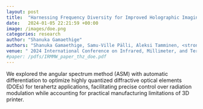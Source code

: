 ```yaml
---
layout: post
title:  "Harnessing Frequency Diversity for Improved Holographic Imaging Systems"
date:   2024-01-05 22:21:59 +00:00
image: /images/doe.png
categories: research
author: "Shanuka Gamaethige"
authors: "Shanuka Gamaethige, Samu-Ville Pälli, Aleksi Tamminen, <strong>Sihan Shao</strong>, Zachary Taylor, Marlene Bonmann, Tomas Bryllert, Jan Stake, Duncan A. Robertson"
venue: " 2024 International Conference on Infrared, Millimeter, and Terahertz Waves (IRMMW-THz)"
#paper: /pdfs/IRMMW_paper_thz_doe.pdf
---
```

We explored the angular spectrum method (ASM) with automatic differentiation to optimize highly quantized diffractive optical elements (DOEs) for terahertz applications, facilitating precise control over radiation modulation while accounting for practical manufacturing limitations of 3D printer.